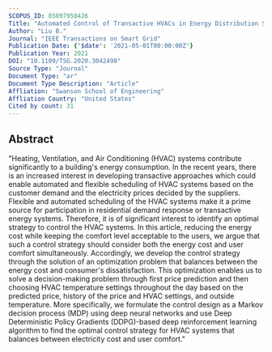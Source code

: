 ```yaml
---
SCOPUS_ID: 85097950426
Title: "Automated Control of Transactive HVACs in Energy Distribution Systems"
Author: "Liu B."
Journal: "IEEE Transactions on Smart Grid"
Publication Date: {'$date': '2021-05-01T00:00:00Z'}
Publication Year: 2021
DOI: "10.1109/TSG.2020.3042498"
Source Type: "Journal"
Document Type: "ar"
Document Type Description: "Article"
Affliation: "Swanson School of Engineering"
Affliation Country: "United States"
Cited by count: 31
---
```


## Abstract
"Heating, Ventilation, and Air Conditioning (HVAC) systems contribute significantly to a building's energy consumption. In the recent years, there is an increased interest in developing transactive approaches which could enable automated and flexible scheduling of HVAC systems based on the customer demand and the electricity prices decided by the suppliers. Flexible and automated scheduling of the HVAC systems make it a prime source for participation in residential demand response or transactive energy systems. Therefore, it is of significant interest to identify an optimal strategy to control the HVAC systems. In this article, reducing the energy cost while keeping the comfort level acceptable to the users, we argue that such a control strategy should consider both the energy cost and user comfort simultaneously. Accordingly, we develop the control strategy through the solution of an optimization problem that balances between the energy cost and consumer's dissatisfaction. This optimization enables us to solve a decision-making problem through first price prediction and then choosing HVAC temperature settings throughout the day based on the predicted price, history of the price and HVAC settings, and outside temperature. More specifically, we formulate the control design as a Markov decision process (MDP) using deep neural networks and use Deep Deterministic Policy Gradients (DDPG)-based deep reinforcement learning algorithm to find the optimal control strategy for HVAC systems that balances between electricity cost and user comfort."
